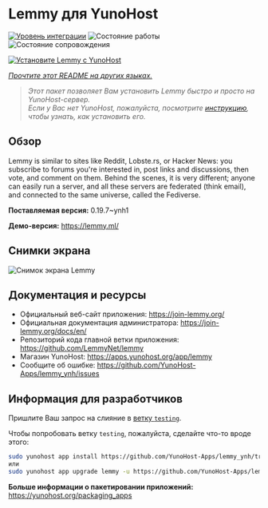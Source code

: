 <!--
Важно: этот README был автоматически сгенерирован <https://github.com/YunoHost/apps/tree/master/tools/readme_generator>
Он НЕ ДОЛЖЕН редактироваться вручную.
-->

# Lemmy для YunoHost

[![Уровень интеграции](https://dash.yunohost.org/integration/lemmy.svg)](https://ci-apps.yunohost.org/ci/apps/lemmy/) ![Состояние работы](https://ci-apps.yunohost.org/ci/badges/lemmy.status.svg) ![Состояние сопровождения](https://ci-apps.yunohost.org/ci/badges/lemmy.maintain.svg)

[![Установите Lemmy с YunoHost](https://install-app.yunohost.org/install-with-yunohost.svg)](https://install-app.yunohost.org/?app=lemmy)

*[Прочтите этот README на других языках.](./ALL_README.md)*

> *Этот пакет позволяет Вам установить Lemmy быстро и просто на YunoHost-сервер.*  
> *Если у Вас нет YunoHost, пожалуйста, посмотрите [инструкцию](https://yunohost.org/install), чтобы узнать, как установить его.*

## Обзор

Lemmy is similar to sites like Reddit, Lobste.rs, or Hacker News: you subscribe to forums you're interested in, post links and discussions, then vote, and comment on them. Behind the scenes, it is very different; anyone can easily run a server, and all these servers are federated (think email), and connected to the same universe, called the Fediverse.


**Поставляемая версия:** 0.19.7~ynh1

**Демо-версия:** <https://lemmy.ml/>

## Снимки экрана

![Снимок экрана Lemmy](./doc/screenshots/screenshot1.webp)

## Документация и ресурсы

- Официальный веб-сайт приложения: <https://join-lemmy.org/>
- Официальная документация администратора: <https://join-lemmy.org/docs/en/>
- Репозиторий кода главной ветки приложения: <https://github.com/LemmyNet/lemmy>
- Магазин YunoHost: <https://apps.yunohost.org/app/lemmy>
- Сообщите об ошибке: <https://github.com/YunoHost-Apps/lemmy_ynh/issues>

## Информация для разработчиков

Пришлите Ваш запрос на слияние в [ветку `testing`](https://github.com/YunoHost-Apps/lemmy_ynh/tree/testing).

Чтобы попробовать ветку `testing`, пожалуйста, сделайте что-то вроде этого:

```bash
sudo yunohost app install https://github.com/YunoHost-Apps/lemmy_ynh/tree/testing --debug
или
sudo yunohost app upgrade lemmy -u https://github.com/YunoHost-Apps/lemmy_ynh/tree/testing --debug
```

**Больше информации о пакетировании приложений:** <https://yunohost.org/packaging_apps>
